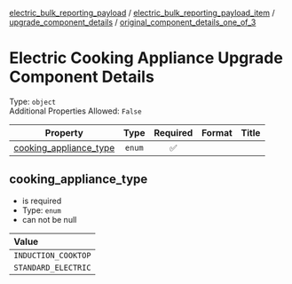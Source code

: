 


  
[electric_bulk_reporting_payload](electric_bulk_reporting_payload.md) / [electric_bulk_reporting_payload_item](electric_bulk_reporting_payload_item.md) / [upgrade_component_details](upgrade_component_details.md) / [original_component_details_one_of_3](original_component_details_one_of_3.md)
# Electric Cooking Appliance Upgrade Component Details
  
Type: `object`  
Additional Properties Allowed: `False`  
  

|Property|Type|Required|Format|Title|
| :---: | :---: | :---: | :---: | :---: |
|[cooking_appliance_type](#cooking_appliance_type)|`enum`|:white_check_mark:|||

## cooking_appliance_type
  
  
  

- is required
- Type: `enum`
- can not be null
  

|Value|
| :--- |
|`INDUCTION_COOKTOP`|
|`STANDARD_ELECTRIC`|
